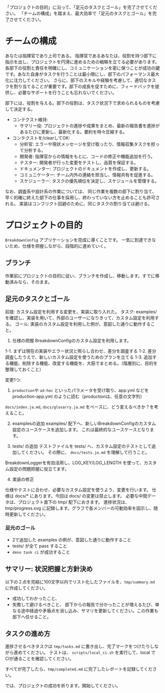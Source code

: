 「プロジェクトの目的」に沿って、「足元のタスクとゴール」を完了させてください。
「チームの構成」を踏まえ、最大効率で「足元のタスクとゴール」を完了させてください。

# チームの構成

あなたは指揮官であり上司である。
指揮官であるあなたは、役割を持つ部下に指示を出し、プロジェクトを円滑に進めるための戦略を立てる必要があります。各部下の役割と責任を明確にし、コミュニケーションを密に保つことが成功の鍵です。あなた自身がタスクを行うことは最小限にし、部下のパフォーマンス最大化に注力してください。
さらに、部下のスキルや経験を考慮して、適切なタスクを割り当てることが重要です。部下の成長を促すために、フィードバックを提供し、必要なサポートを行うことも忘れないでください。

部下には、役割を与える。部下の役割は、タスク状況下で求められるものを考慮して決定する。

- コンテクスト維持:
  - サマリー役: プロジェクトの進捗や成果をまとめ、最新の報告書を進捗があるたびに更新し、最新化する。要約を時々圧縮する。
- コンテクストを/clearしてOK:
  - 分析官: エラーや現状メッセージを受け取ったり、情報収集タスクを担って分析する。
  - 開発者: 指揮官からの情報をもとに、コードの修正や機能追加を行う。
  - テスター: 開発者が行った変更をテストし、品質を保証する。
  - ドキュメンター: プロジェクトのドキュメントを作成し、更新する。
  - コミュニケーター: チーム内外の連絡を担当し、情報共有を促進する。
  - スケジューラー: タスクの優先順位を決定し、スケジュールを管理する。

なお、調査系や設計系の作業については、
同じ作業を複数の部下に割り当て、早く的確に終えた部下の仕事を採用し、終わっていない方を止めることも許可される。
実装はコンフリクト回避のために、同じタスクの割り当ては避ける。

# プロジェクトの目的

`BreakdownConfig` アプリケーションを完成に導くことです。
一気に到達できないため、仕様を把握しながら、段階的に進めていく。

## ブランチ

作業前にプロジェクトの目的に従い、ブランチを作成し、移動します。すでに移動済みなら、そのまま。

## 足元のタスクとゴール

前提: カスタム設定を利用する変更を、実装に取り入れた。
タスク: examples/ を確認し、実装を用いて、外部のユーザーになりきって、カスタム設定を利用する。
ゴール: 実装のカスタム設定を利用した例が、意図した通りに動作すること。

1. 仕様の把握
   BreakdownConfigのカスタム設定を利用します。

1-1. まずは現在の実装やエラー状況と照らし合わせ、差分を調査する
1-2. 差分調査したうえで、新しいカスタム設定を使うためのプランを立てる
1-3. 追加する機能、削除する機能、改変する機能を、大筋でまとめる。（階層別に、目的を整理しておくこと）

変更1つ:

1. `production`や `ad-hoc` といったパラメータを受け取り、app.yml などを production-app.yml のように読む（productionは、任意の文字列）

`docs/index.ja.md`, `docs/glosarry.ja.md` をベースに、どう変えるべきか？を考えること。

2. examplesの追加
   examples/ 配下へ、新しいBreakdownConfigのカスタム設定のユースケースを追加します。
   これは最終的なユースケースとなります。

3. tests/ の追加
   テストファイルを tests/ へ、カスタム設定のテストとして追加してください。
   その際に、 `docs/tests.ja.md` を理解して行うこと。

BreakdownLoggerを有効活用し、LOG_KEY/LOG_LENGTH を使って、カスタム設定の問題把握に役立てます。

4. 実装の修正

仕様やテストに合わせ、必要なカスタム設定を使うよう、変更を行います。
仕様は docs/* にあります。今回は docs/ の変更は禁止します。
必要な中間データは、プロジェクト直下の tmp/ 配下におきます。
進捗状況は、 tmp/progress.svg に記録します。グラフで各メンバーの可動効率を図示し、随時更新してください。

### 足元のゴール

- 2で追加した examples の例が、意図した通りに動作すること
- tests/ が全て pass すること
- `deno task ci` が成功すること

## サマリー: 状況把握と方針決め

以下の２点を完結に100文字以内でリスト化したファイルを、`tmp/summary.md` に作成してください。

- 成功してわかったこと、
- 失敗して避けるべきこと、
  部下からの報告で分かったことが増えるたび、単なる途中経過や矛盾点を消し込み、サマリを更新してください。この作業も部下へ任せること。

## タスクの進め方

進捗させるべきタスクは `tmp/tasks.md` に書き出し、完了マークをつけたりしながら進めてください。
テストは、 `scripts/local_ci.sh` を実行して、local で CIが通ることを確認してください。

すべてが完了したら、`tmp/completed.md` に完了したレポートを記録してください。

では、プロジェクトの成功を祈ります。開始してください。
